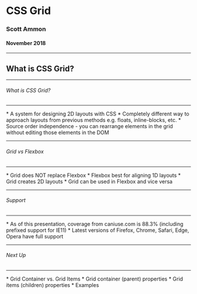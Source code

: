 
# CSS Grid
### Scott Ammon
#### November 2018

---

## What is CSS Grid?

----

###### What is CSS Grid?
<hr />
* A system for designing 2D layouts with CSS
* Completely different way to approach layouts from previous methods e.g. floats, inline-blocks, etc.
* Source order independence - you can rearrange elements in the grid without editing those elements in the DOM

----

###### Grid vs Flexbox
<hr />
* Grid does NOT replace Flexbox
* Flexbox best for aligning 1D layouts
* Grid creates 2D layouts
* Grid can be used in Flexbox and vice versa

----

###### Support
<hr />
* As of this presentation, coverage from caniuse.com is 88.3% (including prefixed support for IE11)
* Latest versions of Firefox, Chrome, Safari, Edge, Opera have full support

----

###### Next Up
<hr />
* Grid Container vs. Grid Items
* Grid container (parent) properties
* Grid items (children) properties
* Examples